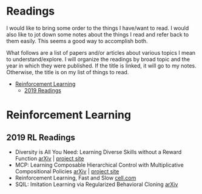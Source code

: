 # Readings

I would like to bring some order to the things I have/want to read. I would also like to jot down some notes about the things I read and refer back to them easily. This seems a good way to accomplish both.

What follows are a list of papers and/or articles about various topics I mean to understand/explore. I will organize the readings by broad topic and the year in which they were published. If the title is linked, it will go to my notes. Otherwise, the title is on my list of things to read.


- [Reinforcement Learning](#reinforcement-learning)
    - [2019 Readings](#2019-rl-readings)


# Reinforcement Learning

## 2019 RL Readings

- Diversity is All You Need: Learning Diverse Skills without a Reward Function [arXiv](https://arxiv.org/abs/1802.06070) | [project site](https://sites.google.com/view/diayn/)
- MCP: Learning Composable Hierarchical Control with Multiplicative Compositional Policies [arXiv](https://arxiv.org/abs/1905.09808) | [project site](https://xbpeng.github.io/projects/MCP/)
- Reinforcement Learning, Fast and Slow [cell.com](https://www.cell.com/trends/cognitive-sciences/fulltext/S1364-6613(19)30061-0)
- SQIL: Imitation Learning via Regularized Behavioral Cloning [arXiv](https://arxiv.org/abs/1905.11108)